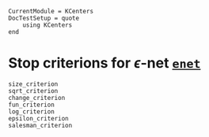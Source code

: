 ```@meta
CurrentModule = KCenters
DocTestSetup = quote
    using KCenters
end
```

# Stop criterions for $\epsilon$-net [`enet`](@ref) 


```@docs
size_criterion
sqrt_criterion
change_criterion
fun_criterion
log_criterion
epsilon_criterion
salesman_criterion
```